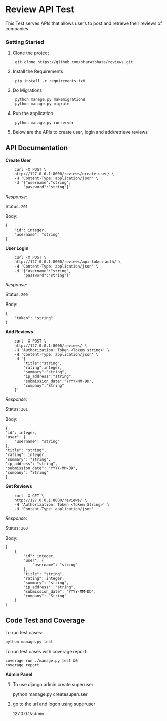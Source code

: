 # **Review API Test**

This Test serves APIs that allows users to post and retrieve their reviews of companies

### **Getting Started**

1. Clone the project

        git clone https://github.com/bharatbhate/reviews.git

2. Install the Requirements
    
        pip install -r requirements.txt
        
3. Do Migrations

        python manage.py makemigrations
        python manage.py migrate
        
4. Run the application

        python manage.py runserver
        
5. Below are the APIs to create user, login and add/retrieve reviews
    

## **API Documentation**
    
**Create User**
    
    
        curl -X POST \
        http://127.0.0.1:8000/reviews/create-user/ \
        -H 'Content-Type: application/json' \
        -d '{"username":"string",
            "password":"string"}'

_Response:_ 

Status: `201`

Body:
 
    {
        "id": integer,
        "username": "string"
    }


**User Login**
        
        
        curl -X POST \
        http://127.0.0.1:8000/reviews/api-token-auth/ \
        -H 'Content-Type: application/json' \
        -d '{"username":"string",
	        "password":"string"}'
	        
_Response:_ 

Status: `200`

Body:
 
    {
        "token": "string"
    }


**Add Reviews**
        
        
        curl -X POST \
        http://127.0.0.1:8000/reviews/ \
        -H 'Authorization: Token <Token string>' \
        -H 'Content-Type: application/json' \
        -d '{
            "title":"string",
	        "rating":integer,
	        "summary":"string",
	        "ip_address":"string",
	        "submission_date":"YYYY-MM-DD",
	        "company":"String"
        }'
	        
_Response:_ 

Status: `201`

Body:
 
    {
    "id": integer,
    "user": {
        "username": "string"
    },
    "title": "string",
    "rating": integer,
    "summary": "string",
    "ip_address": "string",
    "submission_date": "YYYY-MM-DD",
    "company": "String"
    }

**Get Reviews**
        
        
        curl -X GET \
        http://127.0.0.1:8000/reviews/ \
        -H 'Authorization: Token <Token String>' \
        -H 'Content-Type: application/json'
	        
_Response:_ 

Status: `200`

Body:
 
    [
        {
            "id": integer,
            "user": {
                "username": "string"
            },
            "title": "string",
            "rating": integer,
            "summary": "string",
            "ip_address": "string",
            "submission_date": "YYYY-MM-DD",
            "company": "String"
        }
    ]
    
    
  
## **Code Test and Coverage**

To run test cases:

    python manage.py test
    
To run test cases with coverage report:
    
    coverage run ./manage.py test &&
    coverage report

**Admin Panel**

1. To use django admin create superuser

    python manage.py createsuperuser
    
2. go to the url and logon using superuser

    127.0.0.1/admin